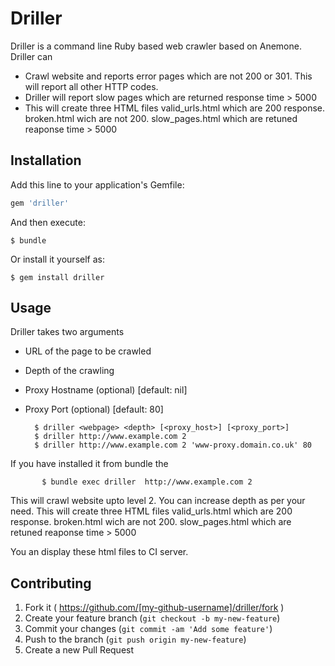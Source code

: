 # Driller

Driller is a command line Ruby based web crawler based on Anemone. Driller can  

* Crawl website and reports error pages which are not 200 or 301. This will report all other HTTP codes.
* Driller will report slow pages which are returned response time > 5000
* This will create three HTML files valid_urls.html which are 200 response. broken.html wich are not 200. slow_pages.html which are retuned reaponse time > 5000



## Installation

Add this line to your application's Gemfile:

```ruby
gem 'driller'
```

And then execute:

    $ bundle

Or install it yourself as:

    $ gem install driller

## Usage

  Driller takes two arguments

  * URL of the page to be crawled
  * Depth of the crawling
  * Proxy Hostname (optional)   [default: nil]
  * Proxy Port (optional)       [default: 80]

          $ driller <webpage> <depth> [<proxy_host>] [<proxy_port>]
          $ driller http://www.example.com 2
          $ driller http://www.example.com 2 'www-proxy.domain.co.uk' 80

  If you have installed it from bundle the

           $ bundle exec driller  http://www.example.com 2

 This will crawl website upto level 2. You can increase depth as per your need. This will create three HTML files valid_urls.html which are 200 response. broken.html wich are not 200. slow_pages.html which are retuned reaponse time > 5000

 You an display these html files to CI server.

## Contributing

1. Fork it ( https://github.com/[my-github-username]/driller/fork )
2. Create your feature branch (`git checkout -b my-new-feature`)
3. Commit your changes (`git commit -am 'Add some feature'`)
4. Push to the branch (`git push origin my-new-feature`)
5. Create a new Pull Request
